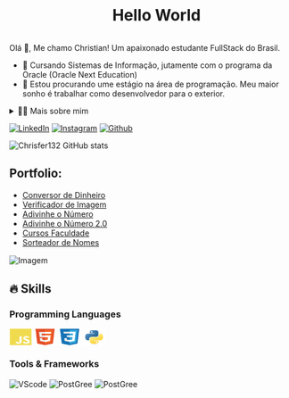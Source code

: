 <!--título-->
<div id="user-content-toc">
  <ul align="center">
    <summary><h1 style="display: inline-block">Hello World</h1></summary>
</div>

<!-- Presentation -->
<p>
  Olá 👋, Me chamo Christian! Um apaixonado estudante FullStack do Brasil.

  - 🌱 Cursando Sistemas de Informação, jutamente com o programa da Oracle (Oracle Next Education) 
  - 🔭 Estou procurando ume estágio na área de programação. Meu maior sonho é trabalhar como desenvolvedor para o exterior.
</p>

<!-- Dropdown -->
<details>
  <summary>👨‍💻 Mais sobre mim</summary>

  - 💬 Tenho 17 anos, atualmente morando no Brasil. Tenho Inglês Intermediário, experiência em SQL, JavaScript, HTML e CSS, e Suporte Online. Algumas das minhas principais habilidades envolvem: Criatividade, comunicação, trabalho em grupo, vontade de aprender, proatividade e diciplina.

  - ⚡ Tenho paixão por programar, além de me interessar por leitura, especialmente sobre tecnologia, e jogos. Acredito que nossos interesses pessoais expandem nossa percepção e contribuem para uma abordagem mais eficiente na resolução de problemas.
</details>

<!-- Links -->
[![LinkedIn](https://img.shields.io/badge/LinkedIn-0077B5?style=for-the-badge&logo=linkedin&logoColor=white)](https://www.linkedin.com/in/christian-oliveira-925532257/)
[![Instagram](https://img.shields.io/badge/Instagram-E4405F?style=for-the-badge&logo=instagram&logoColor=white)](https://www.instagram.com/toquinhaman/)
[![Github](https://img.shields.io/badge/Github-d3d3d3?style=for-the-badge&logo=Github&logoColor=white)](https://www.kaggle.com/variablebee)

<!-- GithubStats -->
![Chrisfer132 GitHub stats](https://github-readme-stats.vercel.app/api?username=Chrisfer132&show_icons=true&theme=gotham)

<!-- Portfolio -->
## Portfolio:
- [Conversor de Dinheiro](https://github.com/Chrisfer132/DevConverter)
- [Verificador de Imagem](https://github.com/Chrisfer132/verificador_de_idade)
- [Adivinhe o Número](https://github.com/Chrisfer132/GuessNumber)
- [Adivinhe o Número 2.0](https://github.com/Chrisfer132/numero-secreto)
- [Cursos Faculdade](https://github.com/Chrisfer132/CursosFaculdade)
- [Sorteador de Nomes](https://github.com/Chrisfer132/amigo-secreto)

<!-- GIF -->
<p align="left">
  <img align="center" src="https://static.tildacdn.biz/tild3930-6134-4666-b963-386462303334/programmer_1.gif" alt="Imagem">
</p>

## 🔥 Skills
<!-- Skills: Programming Languages -->
  <div style="flex-basis: 48%;">
    <h3>Programming Languages</h3>
    <img align="center" alt="Js" height="30" width="40" src="https://raw.githubusercontent.com/devicons/devicon/master/icons/javascript/javascript-plain.svg">
    <img align="center" alt="HTML" height="30" width="40" src="https://raw.githubusercontent.com/devicons/devicon/master/icons/html5/html5-original.svg">
    <img align="center" alt="CSS" height="30" width="40" src="https://raw.githubusercontent.com/devicons/devicon/master/icons/css3/css3-original.svg">
    <img align="center" alt="Python" height="30" width="40" src="https://raw.githubusercontent.com/devicons/devicon/master/icons/python/python-original.svg">
  </div>
  
  <!-- Skills: Tools & Frameworks -->
  <div style="flex-basis: 48%;">
    <h3>Tools & Frameworks</h3>
    <img align="center" alt="VScode" height="30" width="40" src="https://cdn.jsdelivr.net/gh/devicons/devicon/icons/vscode/vscode-original.svg">
    <img align="center" alt="PostGree" height="30" width="40" src="https://upload.wikimedia.org/wikipedia/commons/thumb/2/29/Postgresql_elephant.svg/1200px-Postgresql_elephant.svg.png">
    <img align="center" alt="PostGree" height="30" width="40" src="https://images.sftcdn.net/images/t_app-icon-m/p/917c77e8-96d1-11e6-8453-00163ed833e7/3780880766/mysql-com-icon.png">
  </div>
  
